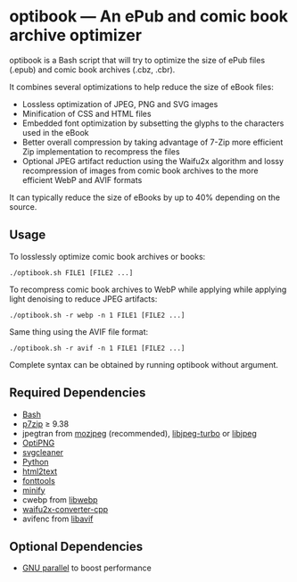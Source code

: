 # optibook — An ePub and comic book archive optimizer

optibook is a Bash script that will try to optimize the size of ePub files (.epub) and comic book archives (.cbz, .cbr).

It combines several optimizations to help reduce the size of eBook files:
* Lossless optimization of JPEG, PNG and SVG images
* Minification of CSS and HTML files
* Embedded font optimization by subsetting the glyphs to the characters used in the eBook
* Better overall compression by taking advantage of 7-Zip more efficient Zip implementation to recompress the files
* Optional JPEG artifact reduction using the Waifu2x algorithm and lossy recompression of images from comic book archives to the more efficient WebP and AVIF formats

It can typically reduce the size of eBooks by up to 40% depending on the source.

## Usage

To losslessly optimize comic book archives or books:
```
./optibook.sh FILE1 [FILE2 ...]
```

To recompress comic book archives to WebP while applying while applying light denoising to reduce JPEG artifacts:
```
./optibook.sh -r webp -n 1 FILE1 [FILE2 ...]
```

Same thing using the AVIF file format:
```
./optibook.sh -r avif -n 1 FILE1 [FILE2 ...]
```

Complete syntax can be obtained by running optibook without argument.


## Required Dependencies

* [Bash](https://www.gnu.org/software/bash)
* [p7zip](http://p7zip.sourceforge.net) ≥ 9.38
* jpegtran from [mozjpeg](https://github.com/mozilla/mozjpeg) (recommended), [libjpeg-turbo](https://libjpeg-turbo.org/) or [libjpeg](https://www.ijg.org/)
* [OptiPNG](http://optipng.sourceforge.net)
* [svgcleaner](https://github.com/RazrFalcon/svgcleaner)
* [Python](https://www.python.org)
* [html2text](https://pypi.python.org/pypi/html2text)
* [fonttools](https://github.com/fonttools/fonttools)
* [minify](https://github.com/tdewolff/minify)
* cwebp from [libwebp](https://chromium.googlesource.com/webm/libwebp/)
* [waifu2x-converter-cpp](https://github.com/DeadSix27/waifu2x-converter-cpp)
* avifenc from [libavif](https://github.com/AOMediaCodec/libavif)


## Optional Dependencies

* [GNU parallel](http://www.gnu.org/software/parallel/) to boost performance
